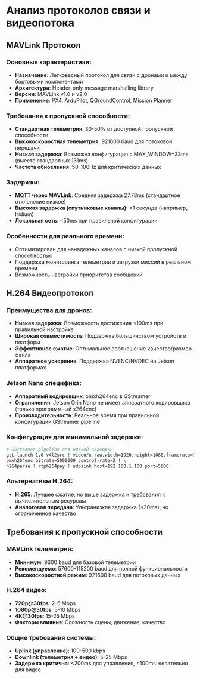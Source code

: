 # Анализ протоколов связи и видеопотока

## MAVLink Протокол

### Основные характеристики:
- **Назначение**: Легковесный протокол для связи с дронами и между бортовыми компонентами
- **Архитектура**: Header-only message marshalling library
- **Версии**: MAVLink v1.0 и v2.0
- **Применение**: PX4, ArduPilot, QGroundControl, Mission Planner

### Требования к пропускной способности:
- **Стандартная телеметрия**: 30-50% от доступной пропускной способности
- **Высокоскоростная телеметрия**: 921600 бaud для потоковой передачи
- **Низкая задержка**: Возможна конфигурация с MAX_WINDOW=33ms (вместо стандартных 131ms)
- **Частота обновления**: 50-100Hz для критических данных

### Задержки:
- **MQTT через MAVLink**: Средняя задержка 27.78ms (стандартное отклонение низкое)
- **Высокая задержка (спутниковые каналы)**: >1 секунда (например, Iridium)
- **Локальная сеть**: <50ms при правильной конфигурации

### Особенности для реального времени:
- Оптимизирован для ненадежных каналов с низкой пропускной способностью
- Поддержка мониторинга телеметрии и загрузки миссий в реальном времени
- Возможность настройки приоритетов сообщений

## H.264 Видеопротокол

### Преимущества для дронов:
- **Низкая задержка**: Возможность достижения <100ms при правильной настройке
- **Широкая совместимость**: Поддержка большинством устройств и платформ
- **Эффективное сжатие**: Оптимальное соотношение качество/размер файла
- **Аппаратное ускорение**: Поддержка NVENC/NVDEC на Jetson платформах

### Jetson Nano специфика:
- **Аппаратный кодировщик**: omxh264enc в GStreamer
- **Ограничения**: Jetson Orin Nano не имеет аппаратного кодировщика (только программный x264enc)
- **Производительность**: Реальное время при правильной конфигурации GStreamer pipeline

### Конфигурация для минимальной задержки:
```bash
# GStreamer pipeline для низкой задержки
gst-launch-1.0 v4l2src ! video/x-raw,width=1920,height=1080,framerate=30/1 ! \
omxh264enc bitrate=5000000 control-rate=2 ! \
h264parse ! rtph264pay ! udpsink host=192.168.1.100 port=5600
```

### Альтернативы H.264:
- **H.265**: Лучшее сжатие, но выше задержка и требования к вычислительным ресурсам
- **Аналоговая передача**: Ультранизкая задержка (<20ms), но ограниченное качество

## Требования к пропускной способности

### MAVLink телеметрия:
- **Минимум**: 9600 baud для базовой телеметрии
- **Рекомендуемо**: 57600-115200 baud для полной функциональности
- **Высокоскоростной режим**: 921600 baud для потоковых данных

### H.264 видео:
- **720p@30fps**: 2-5 Mbps
- **1080p@30fps**: 5-10 Mbps
- **4K@30fps**: 15-25 Mbps
- **Факторы влияния**: Сложность сцены, движение, качество

### Общие требования системы:
- **Uplink (управление)**: 100-500 kbps
- **Downlink (телеметрия + видео)**: 5-25 Mbps
- **Задержка критична**: <200ms для управления, <100ms желательно для видео

